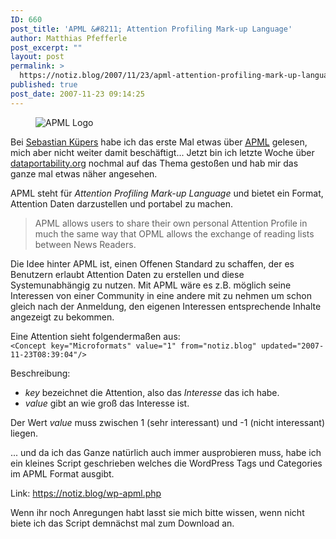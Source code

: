 ```yaml
---
ID: 660
post_title: 'APML &#8211; Attention Profiling Mark-up Language'
author: Matthias Pfefferle
post_excerpt: ""
layout: post
permalink: >
  https://notiz.blog/2007/11/23/apml-attention-profiling-mark-up-language/
published: true
post_date: 2007-11-23 09:14:25
---
```

<!-- wp:image {"align":"center"} -->
<div class="wp-block-image"><figure class="aligncenter"><img src="https://notiz.blog/wp-content/uploads/2007/11/apml-logo.png" alt="APML Logo"/></figure></div>
<!-- /wp:image -->

<!-- wp:paragraph -->
<p>Bei <a href="http://pixelsebi.com/2007-06-04/attention-daten-in-metaversen/">Sebastian Küpers</a> habe ich das erste Mal etwas über <a href="http://www.apml.org"><abbr title="Attention Profiling Mark-up Language">APML</abbr></a> gelesen, mich aber nicht weiter damit beschäftigt... Jetzt bin ich letzte Woche über <a href="http://dataportability.org/">dataportability.org</a> nochmal auf das Thema gestoßen und hab mir das ganze mal etwas näher angesehen.</p>
<!-- /wp:paragraph -->

<!-- wp:paragraph -->
<p>APML steht für <em>Attention Profiling Mark-up Language</em> und bietet ein Format, Attention Daten darzustellen und portabel zu machen.<br/>
</p>
<!-- /wp:paragraph -->

<!-- wp:quote -->
<blockquote class="wp-block-quote"><p>APML allows users to share their own personal Attention Profile in much the same way that OPML allows the exchange of reading lists between News Readers.</p></blockquote>
<!-- /wp:quote -->

<!-- wp:paragraph -->
<p>Die Idee hinter APML ist, einen Offenen Standard zu schaffen, der es Benutzern erlaubt Attention Daten zu erstellen und diese Systemunabhängig zu nutzen. Mit APML wäre es z.B. möglich seine Interessen von einer Community in eine andere mit zu nehmen um schon gleich nach der Anmeldung, den eigenen Interessen entsprechende Inhalte angezeigt zu bekommen.</p>
<!-- /wp:paragraph -->

<!-- wp:paragraph -->
<p>Eine Attention sieht folgendermaßen aus:<br/>
	<code>&lt;Concept key="Microformats" value="1" from="notiz.blog" updated="2007-11-23T08:39:04"/></code></p>
<!-- /wp:paragraph -->

<!-- wp:paragraph -->
<p>Beschreibung:</p>
<!-- /wp:paragraph -->

<!-- wp:list -->
<ul>
	<li><em>key</em> bezeichnet die Attention, also das <em>Interesse</em> das ich habe.</li>
	<li><em>value</em> gibt an wie groß das Interesse ist.</li>
</ul>
<!-- /wp:list -->

<!-- wp:paragraph -->
<p>Der Wert <em>value</em> muss zwischen 1 (sehr interessant) und -1 (nicht interessant) liegen.</p>
<!-- /wp:paragraph -->

<!-- wp:paragraph -->
<p>... und da ich das Ganze natürlich auch immer ausprobieren muss, habe ich ein kleines Script geschrieben welches die WordPress Tags und Categories im APML Format ausgibt.</p>
<!-- /wp:paragraph -->

<!-- wp:paragraph -->
<p>Link: <a href="https://notiz.blog/wp-apml.php">https://notiz.blog/wp-apml.php</a></p>
<!-- /wp:paragraph -->

<!-- wp:paragraph -->
<p>Wenn ihr noch Anregungen habt lasst sie mich bitte wissen, wenn nicht biete ich das Script demnächst mal zum Download an.</p>
<!-- /wp:paragraph -->